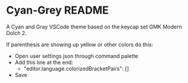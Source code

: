 # Cyan-Grey README

A Cyan and Gray VSCode theme based on the keycap set GMK Modern Dolch 2.

If parenthesis are showing up yellow or other colors do this: 
* Open user settings json through command palette
* Add this line at the end:   
    * "editor.language.colorizedBracketPairs": []
* Save  